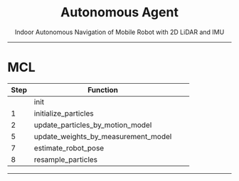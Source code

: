 <div align="center">

  # Autonomous Agent
  
  Indoor Autonomous Navigation of Mobile Robot with 2D LiDAR and IMU

</div>

--- 

# MCL

| Step | Function |  |  |
|---|---|---|---|
|  | init |  |  |
| 1 | initialize_particles |  |  |
| 2 | update_particles_by_motion_model |  |  |
| 5 | update_weights_by_measurement_model |  |  |
| 7 | estimate_robot_pose |  |  |
| 8 | resample_particles |  |  |

---